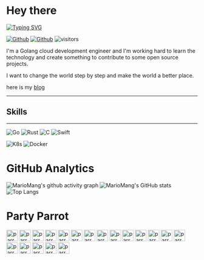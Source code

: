 <!--
**MarioMang/MarioMang** is a ✨ _special_ ✨ repository because its `README.md` (this file) appears on your GitHub profile.

Here are some ideas to get you started:

- 🔭 I’m currently working on ...
- 🌱 I’m currently learning ...
- 👯 I’m looking to collaborate on ...
- 🤔 I’m looking for help with ...
- 💬 Ask me about ...
- 📫 How to reach me: ...
- 😄 Pronouns: ...
- ⚡ Fun fact: ...
-->

# Hey there

[![Typing SVG](https://readme-typing-svg.demolab.com?font=Fira+Code&pause=200&width=435&height=28&lines=My+name+is+MarioMang)](https://git.io/typing-svg)

[![Github](https://img.shields.io/github/followers/mariomang?color=%2368945C&label=Follow&logoColor=%2368945C&style=flat-square)](https://github.com/mariomang)
[![Github](https://img.shields.io/github/stars/mariomang?color=%2368945C&label=Stars&style=flat-square)](https://github.com/mariomang)
![visitors](https://visitor-badge.glitch.me/badge?page_id=mariomang.visitor&left_color=#68945C&right_color=red)

I'm a Golang cloud development engineer and I'm working hard to learn the technology and create something to contribute to some open source projects.

I want to change the world step by step and make the world a better place.

here is my [blog](https://blog.darkiiiiiice.com)

---

## Skills

---
![Go](https://img.shields.io/badge/-Go-424242?style=flat-square&logo=go&logoColor=F9BC2F)
![Rust](https://img.shields.io/badge/-Rust-424242?style=flat&logo=rust&logoColor=F9BC2F)
![C](https://img.shields.io/badge/-C-424242?style=flat&logo=C&logoColor=F9BC2F)
![Swift](https://img.shields.io/badge/swift-424242?style=flat&logo=swift&logoColor=F9BC2F)

![K8s](https://img.shields.io/badge/kubernetes-424242?style=flat&logo=kubernetes&logoColor=F9BC2F)
![Docker](https://img.shields.io/badge/docker-424242?style=flat&logo=docker&logoColor=F9BC2F)

# GitHub Analytics

![MarioMang's github activity graph](https://github-readme-activity-graph.cyclic.app/graph?username=mariomang&theme=gruvbox)
![MarioMang's GitHub stats](https://github-readme-stats.vercel.app/api?username=mariomang&show_icons=true&theme=gruvbox)
![Top Langs](https://github-readme-stats.vercel.app/api/top-langs/?username=mariomang&layout=compact&theme=gruvbox)

# Party Parrot

<div>
    <img alt="parrot" src="https://cultofthepartyparrot.com/flags/hd/chinaparrot.gif" width="30" height="30"/>
    <img alt="parrot" src="https://cultofthepartyparrot.com/parrots/hd/parrot.gif" width="30" height="30"/>
    <img alt="parrot" src="https://cultofthepartyparrot.com/parrots/hd/aussieparrot.gif" width="30" height="30"/>
    <img alt="parrot" src="https://cultofthepartyparrot.com/parrots/hd/opensourceparrot.gif" width="30" height="30"/>
    <img alt="parrot" src="https://cultofthepartyparrot.com/parrots/hd/partyparrot.gif" width="30" height="30"/>
    <img alt="parrot" src="https://cultofthepartyparrot.com/parrots/matrixparrot.gif" width="30" height="30"/>
    <img alt="parrot" src="https://cultofthepartyparrot.com/parrots/deployparrot.gif" width="30" height="30"/>
    <img alt="parrot" src="https://cultofthepartyparrot.com/parrots/hd/redhatparrot.gif" width="30" height="30"/>
    <img alt="parrot" src="https://cultofthepartyparrot.com/parrots/hd/phparrot.gif" width="30" height="30"/>
    <img alt="parrot" src="https://cultofthepartyparrot.com/parrots/hd/nodeparrot.gif" width="30" height="30"/>
    <img alt="parrot" src="https://cultofthepartyparrot.com/parrots/hd/pokeparrot.gif" width="30" height="30"/>
    <img alt="parrot" src="https://cultofthepartyparrot.com/parrots/hd/kindasusparrot.gif" width="30" height="30"/>
    <img alt="parrot" src="https://cultofthepartyparrot.com/parrots/hd/vueparrot.gif" width="30" height="30"/>
    <img alt="parrot" src="https://cultofthepartyparrot.com/parrots/mongodbparrot.gif" width="30" height="30"/>
    <img alt="parrot" src="https://cultofthepartyparrot.com/guests/hd/nyanparrot.gif" width="30" height="30"/>
    <img alt="parrot" src="https://cultofthepartyparrot.com/guests/hd/partygopher.gif" width="30" height="30"/>
    <img alt="parrot" src="https://cultofthepartyparrot.com/guests/hd/dogeparrot.gif" width="30" height="30"/>
    <img alt="parrot" src="https://cultofthepartyparrot.com/guests/hd/stubparrot.gif" width="30" height="30"/>
    <img alt="parrot" src="https://cultofthepartyparrot.com/guests/hd/party-k8s.gif" width="30" height="30"/>
</div>
